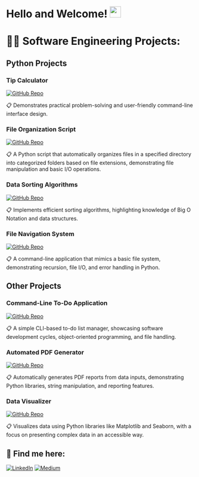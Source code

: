 <h1>Hello and Welcome! <img src="https://camo.githubusercontent.com/6c91fe5d81f78b7b5d7c1642e2bd173deaf7e0b9feb1694e6525a55efa7a895e/68747470733a2f2f656d6f6a69732e736c61636b6d6f6a69732e636f6d2f656d6f6a69732f696d616765732f313533363335313037352f343539342f626c6f622d776176652e676966" width="30px"></h1>

<h1>👨‍💻 Software Engineering Projects:</h1>

<h2>Python Projects</h2>

<h3>Tip Calculator</h3>

[![GitHub Repo](https://img.shields.io/badge/GitHub_Repo-blue?style=for-the-badge&logo=github)](https://github.com/HakubaCode/Tip-Calculator)

📋 Demonstrates practical problem-solving and user-friendly command-line interface design.

<h3>File Organization Script</h3>

[![GitHub Repo](https://img.shields.io/badge/GitHub_Repo-blue?style=for-the-badge&logo=github)](https://github.com/HakubaCode/file-organizer)

📋 A Python script that automatically organizes files in a specified directory into categorized folders based on file extensions, demonstrating file manipulation and basic I/O operations.

<h3>Data Sorting Algorithms</h3>

[![GitHub Repo](https://img.shields.io/badge/GitHub_Repo-blue?style=for-the-badge&logo=github)](https://github.com/HakubaCode/Data-Sorting-Algorithms)

📋 Implements efficient sorting algorithms, highlighting knowledge of Big O Notation and data structures.

<h3>File Navigation System</h3>

[![GitHub Repo](https://img.shields.io/badge/GitHub_Repo-blue?style=for-the-badge&logo=github)](https://github.com/HakubaCode/File-Navigation-System)

📋 A command-line application that mimics a basic file system, demonstrating recursion, file I/O, and error handling in Python.

<h2>Other Projects</h2>

<h3>Command-Line To-Do Application</h3>

[![GitHub Repo](https://img.shields.io/badge/GitHub_Repo-blue?style=for-the-badge&logo=github)](https://github.com/HakubaCode/ToDo-App)

📋 A simple CLI-based to-do list manager, showcasing software development cycles, object-oriented programming, and file handling.

<h3>Automated PDF Generator</h3>

[![GitHub Repo](https://img.shields.io/badge/GitHub_Repo-blue?style=for-the-badge&logo=github)](https://github.com/HakubaCode/PDF-Generator)

📋 Automatically generates PDF reports from data inputs, demonstrating Python libraries, string manipulation, and reporting features.

<h3>Data Visualizer</h3>

[![GitHub Repo](https://img.shields.io/badge/GitHub_Repo-blue?style=for-the-badge&logo=github)](https://github.com/HakubaCode/Data-Visualizer)

📋 Visualizes data using Python libraries like Matplotlib and Seaborn, with a focus on presenting complex data in an accessible way.

<h2> 🤝 Find me here:</h2>

[![LinkedIn](https://img.shields.io/badge/LinkedIn-0a66c2?style=for-the-badge&logo=linkedin&logoColor=white)](https://linkedin.com/in/seandesilva)
[![Medium](https://img.shields.io/badge/Medium-000000?style=for-the-badge&logo=medium&logoColor=white)](https://medium.com/@hakuba)
